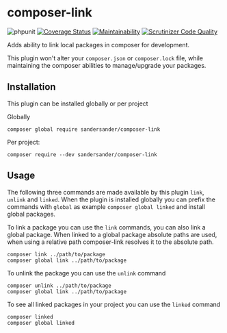 # composer-link
![phpunit](https://github.com/SanderSander/composer-link/actions/workflows/unit-tests.yml/badge.svg?branch=master)
[![Coverage Status](https://coveralls.io/repos/github/SanderSander/composer-link/badge.svg?branch=master)](https://coveralls.io/github/SanderSander/composer-link?branch=master)
[![Maintainability](https://api.codeclimate.com/v1/badges/3815e6abf2ec0e1d4ac8/maintainability)](https://codeclimate.com/github/SanderSander/composer-link/maintainability)
[![Scrutinizer Code Quality](https://scrutinizer-ci.com/g/SanderSander/composer-link/badges/quality-score.png?b=master)](https://scrutinizer-ci.com/g/SanderSander/composer-link/?branch=master)

Adds ability to link local packages in composer for development. 

This plugin won't alter your `composer.json` or `composer.lock` file, 
while maintaining the composer abilities to manage/upgrade your packages.

## Installation

This plugin can be installed globally or per project

Globally 
```
composer global require sandersander/composer-link
```

Per project: 
```
composer require --dev sandersander/composer-link
```

## Usage

The following three commands are made available by this plugin `link`, `unlink` and `linked`.
When the plugin is installed globally you can prefix the commands with `global` as example `composer global linked` 
and install global packages.

To link a package you can use the `link` commands, you can also link a global package.
When linked to a global package absolute paths are used, when using a relative path composer-link resolves
it to the absolute path.

```
composer link ../path/to/package
composer global link ../path/to/package
```

To unlink the package you can use the `unlink` command
```
composer unlink ../path/to/package
composer global link ../path/to/package
```

To see all linked packages in your project you can use the `linked` command
```
composer linked
composer global linked
```
